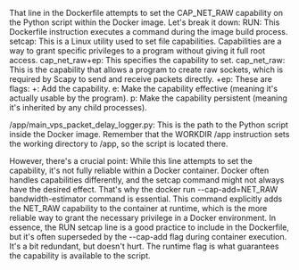 That line in the Dockerfile attempts to set the CAP_NET_RAW capability on the Python script within the Docker image. Let's break it down:
RUN: This Dockerfile instruction executes a command during the image build process.
setcap: This is a Linux utility used to set file capabilities. Capabilities are a way to grant specific privileges to a program without giving it full root access.
cap_net_raw+ep: This specifies the capability to set.
cap_net_raw: This is the capability that allows a program to create raw sockets, which is required by Scapy to send and receive packets directly.
+ep: These are flags:
+: Add the capability.
e: Make the capability effective (meaning it's actually usable by the program).
p: Make the capability persistent (meaning it's inherited by any child processes).
 
 
/app/main_vps_packet_delay_logger.py: This is the path to the Python script inside the Docker image. Remember that the WORKDIR /app instruction sets the working directory to /app, so the script is located there.
 
However, there's a crucial point:
While this line attempts to set the capability, it's not fully reliable within a Docker container. Docker often handles capabilities differently, and the setcap command might not always have the desired effect.
That's why the docker run --cap-add=NET_RAW bandwidth-estimator command is essential. This command explicitly adds the NET_RAW capability to the container at runtime, which is the more reliable way to grant the necessary privilege in a Docker environment.
In essence, the RUN setcap line is a good practice to include in the Dockerfile, but it's often superseded by the --cap-add flag during container execution. It's a bit redundant, but doesn't hurt. The runtime flag is what guarantees the capability is available to the script.
